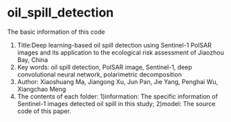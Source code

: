 # oil_spill_detection
The basic information of this code
1. Title:Deep learning-based oil spill detection using Sentinel-1 PolSAR images and its application to the ecological risk assessment of Jiaozhou Bay, China
2. Key words: oil spill detection, PolSAR image, Sentinel-1, deep convolutional neural network, polarimetric decomposition
3. Author: Xiaoshuang Ma, Jiangong Xu, Jun Pan, Jie Yang, Penghai Wu, Xiangchao Meng 
4. The contents of each folder:
    1)information: The specific information of Sentinel-1 images detected oil spill in this study;
    2)model: The source code of this paper.

